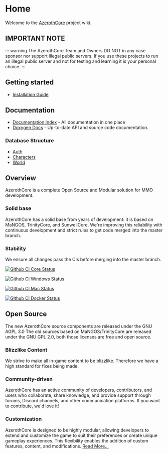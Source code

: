# Home

Welcome to the [AzerothCore](http://www.azerothcore.org/) project wiki.

## IMPORTANT NOTE

::: warning
The AzerothCore Team and Owners DO NOT in any case sponsor nor support illegal public servers. If you use these projects to run an illegal public server and not for testing and learning it is your personal choice.
:::

## Getting started

- [Installation Guide](installation)

## Documentation

- [Documentation Index](documentation-index) - All documentation in one place
- [Doxygen Docs](https://www.azerothcore.org/doxygen) - Up-to-date API and source code documentation.

### Database Structure

- [Auth](database-auth)
- [Characters](database-characters)
- [World](database-world)

## Overview

AzerothCore is a complete Open Source and Modular solution for MMO development.

### Solid base

AzerothCore has a solid base from years of development: it is based on MaNGOS, TrinityCore, and SunwellCore.
We're improving this reliability with continuous development and strict rules to get code merged into the master branch.

### Stability

We ensure all changes pass the CIs before merging into the master branch.

<a href="https://github.com/azerothcore/azerothcore-wotlk/actions/workflows/core-build-nopch.yml"><img alt="Github CI Core Status" src="https://github.com/azerothcore/azerothcore-wotlk/actions/workflows/core-build-nopch.yml/badge.svg?branch=master"></a>

<a href="https://github.com/azerothcore/azerothcore-wotlk/actions/workflows/windows_build.yml"><img alt="Github CI Windows Status" src="https://github.com/azerothcore/azerothcore-wotlk/actions/workflows/windows_build.yml/badge.svg"></a>

<a href="https://github.com/azerothcore/azerothcore-wotlk/actions/workflows/macos_build.yml"><img alt="Github CI Mac Status" src="https://github.com/azerothcore/azerothcore-wotlk/actions/workflows/macos_build.yml/badge.svg"></a>

<a href="https://github.com/azerothcore/azerothcore-wotlk/actions/workflows/docker_build.yml"><img alt="Github CI Docker Status" src="https://github.com/azerothcore/azerothcore-wotlk/actions/workflows/docker_build.yml/badge.svg"></a>

## Open Source

The new AzerothCore source components are released under the GNU AGPL 3.0 The old sources based on MaNGOS/TrinityCore are released under the GNU GPL 2.0, both those licenses are free and open source.

### Blizzlike Content

We strive to make all in-game content to be blizzlike. Therefore we have a high standard for fixes being made.

### Community-driven

AzerothCore has an active community of developers, contributors, and users who collaborate, share knowledge, and provide support through forums, Discord channels, and other communication platforms. If you want to contribute, we'd love it!

### Customization

AzerothCore is designed to be highly modular, allowing developers to extend and customize the game to suit their preferences or create unique gameplay experiences. This flexibility enables the addition of custom features, content, and modifications. [Read More...](the-modular-structure)
